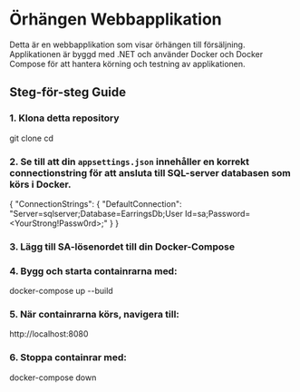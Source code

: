 # Örhängen Webbapplikation

Detta är en webbapplikation som visar örhängen till försäljning. Applikationen är byggd med .NET och använder Docker och Docker Compose för att hantera körning och testning av applikationen.

## Steg-för-steg Guide

### 1. Klona detta repository

git clone <URL-to-your-repository>
cd <repository-directory>


### 2. Se till att din `appsettings.json` innehåller en korrekt connectionstring för att ansluta till SQL-server databasen som körs i Docker.


{
  "ConnectionStrings": {
    "DefaultConnection": "Server=sqlserver;Database=EarringsDb;User Id=sa;Password=<YourStrong!Passw0rd>;"
  }
}

### 3. Lägg till SA-lösenordet till din Docker-Compose

### 4. Bygg och starta containrarna med:

docker-compose up --build

### 5. När containrarna körs, navigera till:

http://localhost:8080

### 6. Stoppa containrar med:

docker-compose down


